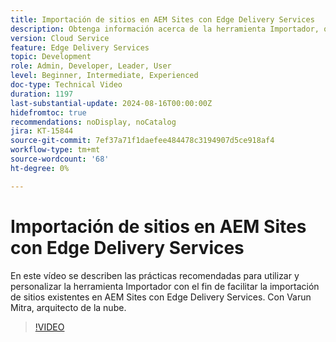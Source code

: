 ```yaml
---
title: Importación de sitios en AEM Sites con Edge Delivery Services
description: Obtenga información acerca de la herramienta Importador, que facilita la importación de sitios en AEM Sites con Edge Delivery Services.
version: Cloud Service
feature: Edge Delivery Services
topic: Development
role: Admin, Developer, Leader, User
level: Beginner, Intermediate, Experienced
doc-type: Technical Video
duration: 1197
last-substantial-update: 2024-08-16T00:00:00Z
hidefromtoc: true
recommendations: noDisplay, noCatalog
jira: KT-15844
source-git-commit: 7ef37a71f1daefee484478c3194907d5ce918af4
workflow-type: tm+mt
source-wordcount: '68'
ht-degree: 0%

---
```



# Importación de sitios en AEM Sites con Edge Delivery Services

En este vídeo se describen las prácticas recomendadas para utilizar y personalizar la herramienta Importador con el fin de facilitar la importación de sitios existentes en AEM Sites con Edge Delivery Services. Con Varun Mitra, arquitecto de la nube.

>[!VIDEO](https://video.tv.adobe.com/v/3431603/?learn=on)
